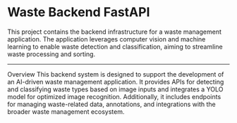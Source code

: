 # Waste Backend FastAPI 

This project contains the backend infrastructure for a waste management application. The application leverages computer vision and machine learning to enable waste detection and classification, aiming to streamline waste processing and sorting.

---
Overview
This backend system is designed to support the development of an AI-driven waste management application. It provides APIs for detecting and classifying waste types based on image inputs and integrates a YOLO model for optimized image recognition. Additionally, it includes endpoints for managing waste-related data, annotations, and integrations with the broader waste management ecosystem.

